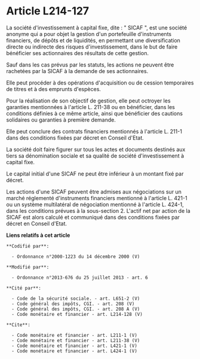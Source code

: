 # Article L214-127

La société d'investissement à capital fixe, dite : " SICAF ", est une société anonyme qui a pour objet la gestion d'un
portefeuille d'instruments financiers, de dépôts et de liquidités, en permettant une diversification directe ou indirecte des
risques d'investissement, dans le but de faire bénéficier ses actionnaires des résultats de cette gestion. 

Sauf dans les cas prévus par les statuts, les actions ne peuvent être rachetées par la SICAF à la demande de ses
actionnaires. 

Elle peut procéder à des opérations d'acquisition ou de cession temporaires de titres et à des emprunts d'espèces. 

Pour la réalisation de son objectif de gestion, elle peut octroyer les garanties mentionnées à l'article L. 211-38 ou en
bénéficier, dans les conditions définies à ce même article, ainsi que bénéficier des cautions solidaires ou garanties à
première demande. 

Elle peut conclure des contrats financiers mentionnés à l'article L. 211-1 dans des conditions fixées par décret en Conseil
d'Etat. 

La société doit faire figurer sur tous les actes et documents destinés aux tiers sa dénomination sociale et sa qualité de
société d'investissement à capital fixe. 

Le capital initial d'une SICAF ne peut être inférieur à un montant fixé par décret. 

Les actions d'une SICAF peuvent être admises aux négociations sur un marché réglementé d'instruments financiers mentionné à
l'article L. 421-1 ou un système multilatéral de négociation mentionné à l'article L. 424-1, dans les conditions prévues à la
sous-section 2. L'actif net par action de la SICAF est alors calculé et communiqué dans des conditions fixées par décret en
Conseil d'Etat.

**Liens relatifs à cet article**

	**Codifié par**:

	  - Ordonnance n°2000-1223 du 14 décembre 2000 (V)

	**Modifié par**:

	  - Ordonnance n°2013-676 du 25 juillet 2013 - art. 6

	**Cité par**:

	  - Code de la sécurité sociale. - art. L651-2 (V)
	  - Code général des impôts, CGI. - art. 208 (V)
	  - Code général des impôts, CGI. - art. 208 A (V)
	  - Code monétaire et financier - art. L214-128 (V)

	**Cite**:

	  - Code monétaire et financier - art. L211-1 (V)
	  - Code monétaire et financier - art. L211-38 (V)
	  - Code monétaire et financier - art. L421-1 (V)
	  - Code monétaire et financier - art. L424-1 (V)
